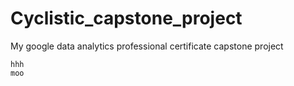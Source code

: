# Cyclistic_capstone_project
My google data analytics professional certificate capstone project
```
hhh
moo
```
